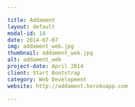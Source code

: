 ```yaml
---

title: Addament
layout: default
modal-id: 14
date: 2014-07-07
img: addament_web.jpg
thumbnail: addament_web.jpg
alt: addament_web
project-date: April 2014
client: Start Bootstrap
category: Web Development
website: http://addament.herokuapp.com

---
```

